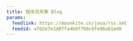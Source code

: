 ```yaml
---
title: 程序员风筝 Blog
params:
  feedlink: https://moonkite.cn/java/rss.xml
  feedid: afb2e7e1d87fa4b8f760c0fe08ab1ed0
---
```

